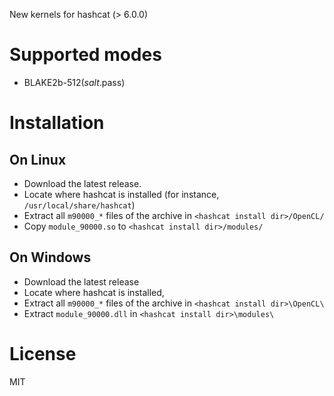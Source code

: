 
New kernels for hashcat (> 6.0.0)

# Supported modes
* BLAKE2b-512($salt.$pass)

# Installation

## On Linux
- Download the latest release.
- Locate where hashcat is installed (for instance, `/usr/local/share/hashcat`)
- Extract all `m90000_*` files of the archive in `<hashcat install dir>/OpenCL/`
- Copy `module_90000.so` to `<hashcat install dir>/modules/`

## On Windows
- Download the latest release
- Locate where hashcat is installed, 
- Extract all `m90000_*` files of the archive in `<hashcat install dir>\OpenCL\`
- Extract `module_90000.dll` in `<hashcat install dir>\modules\`

# License
MIT

